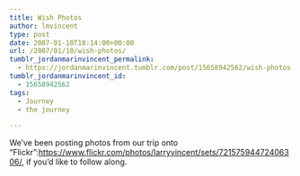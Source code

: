 ```yaml
---
title: Wish Photos
author: lmvincent
type: post
date: 2007-01-10T18:14:00+00:00
url: /2007/01/10/wish-photos/
tumblr_jordanmarinvincent_permalink:
  - https://jordanmarinvincent.tumblr.com/post/15658942562/wish-photos
tumblr_jordanmarinvincent_id:
  - 15658942562
tags:
  - Journey
  - the journey

---
```

We&rsquo;ve been posting photos from our trip onto &ldquo;Flickr&rdquo;:https://www.flickr.com/photos/larryvincent/sets/72157594472406306/, if you&rsquo;d like to follow along.

<div class="blogger-post-footer">
  <img loading="lazy" width="1" height="1" src="https://blogger.googleusercontent.com/tracker/9039099668816362935-9184103556973609437?l=jordansjourney2.blogspot.com" alt="" />
</div>